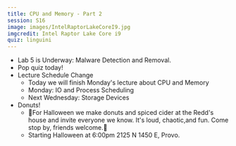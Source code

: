 ```yaml
---
title: CPU and Memory - Part 2
session: S16
image: images/IntelRaptorLakeCoreI9.jpg
imgcredit: Intel Raptor Lake Core i9
quiz: linguini
---
```


* Lab 5 is Underway: Malware Detection and Removal.
* Pop quiz today!
* Lecture Schedule Change
    * Today we will finish Monday's lecture about CPU and Memory
    * Monday: IO and Process Scheduling
    * Next Wednesday: Storage Devices
* Donuts!
    * 🎃For Halloween we make donuts and spiced cider at the Redd's house and invite everyone we know. It's loud, chaotic,and fun. Come stop by, friends welcome.🎃
    * Starting Halloween at 6:00pm 2125 N 1450 E, Provo.
